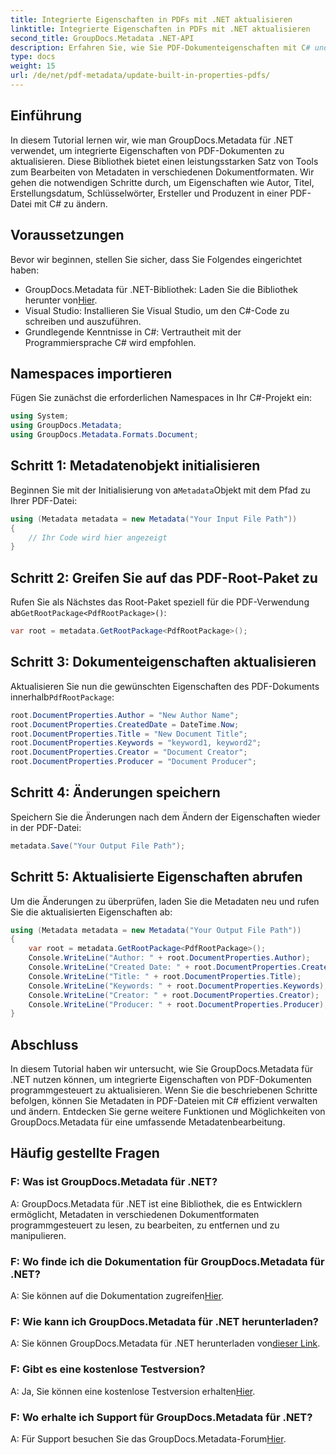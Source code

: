 ```yaml
---
title: Integrierte Eigenschaften in PDFs mit .NET aktualisieren
linktitle: Integrierte Eigenschaften in PDFs mit .NET aktualisieren
second_title: GroupDocs.Metadata .NET-API
description: Erfahren Sie, wie Sie PDF-Dokumenteigenschaften mit C# und GroupDocs.Metadata für .NET aktualisieren. Ändern Sie Autor, Titel, Schlüsselwörter und mehr programmgesteuert.
type: docs
weight: 15
url: /de/net/pdf-metadata/update-built-in-properties-pdfs/
---
```

## Einführung
In diesem Tutorial lernen wir, wie man GroupDocs.Metadata für .NET verwendet, um integrierte Eigenschaften von PDF-Dokumenten zu aktualisieren. Diese Bibliothek bietet einen leistungsstarken Satz von Tools zum Bearbeiten von Metadaten in verschiedenen Dokumentformaten. Wir gehen die notwendigen Schritte durch, um Eigenschaften wie Autor, Titel, Erstellungsdatum, Schlüsselwörter, Ersteller und Produzent in einer PDF-Datei mit C# zu ändern.
## Voraussetzungen
Bevor wir beginnen, stellen Sie sicher, dass Sie Folgendes eingerichtet haben:
-  GroupDocs.Metadata für .NET-Bibliothek: Laden Sie die Bibliothek herunter von[Hier](https://releases.groupdocs.com/metadata/net/).
- Visual Studio: Installieren Sie Visual Studio, um den C#-Code zu schreiben und auszuführen.
- Grundlegende Kenntnisse in C#: Vertrautheit mit der Programmiersprache C# wird empfohlen.

## Namespaces importieren
Fügen Sie zunächst die erforderlichen Namespaces in Ihr C#-Projekt ein:
```csharp
using System;
using GroupDocs.Metadata;
using GroupDocs.Metadata.Formats.Document;
```
## Schritt 1: Metadatenobjekt initialisieren
 Beginnen Sie mit der Initialisierung von a`Metadata`Objekt mit dem Pfad zu Ihrer PDF-Datei:
```csharp
using (Metadata metadata = new Metadata("Your Input File Path"))
{
    // Ihr Code wird hier angezeigt
}
```
## Schritt 2: Greifen Sie auf das PDF-Root-Paket zu
 Rufen Sie als Nächstes das Root-Paket speziell für die PDF-Verwendung ab`GetRootPackage<PdfRootPackage>()`:
```csharp
var root = metadata.GetRootPackage<PdfRootPackage>();
```
## Schritt 3: Dokumenteigenschaften aktualisieren
 Aktualisieren Sie nun die gewünschten Eigenschaften des PDF-Dokuments innerhalb`PdfRootPackage`:
```csharp
root.DocumentProperties.Author = "New Author Name";
root.DocumentProperties.CreatedDate = DateTime.Now;
root.DocumentProperties.Title = "New Document Title";
root.DocumentProperties.Keywords = "keyword1, keyword2";
root.DocumentProperties.Creator = "Document Creator";
root.DocumentProperties.Producer = "Document Producer";
```
## Schritt 4: Änderungen speichern
Speichern Sie die Änderungen nach dem Ändern der Eigenschaften wieder in der PDF-Datei:
```csharp
metadata.Save("Your Output File Path");
```
## Schritt 5: Aktualisierte Eigenschaften abrufen
Um die Änderungen zu überprüfen, laden Sie die Metadaten neu und rufen Sie die aktualisierten Eigenschaften ab:
```csharp
using (Metadata metadata = new Metadata("Your Output File Path"))
{
    var root = metadata.GetRootPackage<PdfRootPackage>();
    Console.WriteLine("Author: " + root.DocumentProperties.Author);
    Console.WriteLine("Created Date: " + root.DocumentProperties.CreatedDate);
    Console.WriteLine("Title: " + root.DocumentProperties.Title);
    Console.WriteLine("Keywords: " + root.DocumentProperties.Keywords);
    Console.WriteLine("Creator: " + root.DocumentProperties.Creator);
    Console.WriteLine("Producer: " + root.DocumentProperties.Producer);
}
```

## Abschluss
In diesem Tutorial haben wir untersucht, wie Sie GroupDocs.Metadata für .NET nutzen können, um integrierte Eigenschaften von PDF-Dokumenten programmgesteuert zu aktualisieren. Wenn Sie die beschriebenen Schritte befolgen, können Sie Metadaten in PDF-Dateien mit C# effizient verwalten und ändern. Entdecken Sie gerne weitere Funktionen und Möglichkeiten von GroupDocs.Metadata für eine umfassende Metadatenbearbeitung.

## Häufig gestellte Fragen
### F: Was ist GroupDocs.Metadata für .NET?
A: GroupDocs.Metadata für .NET ist eine Bibliothek, die es Entwicklern ermöglicht, Metadaten in verschiedenen Dokumentformaten programmgesteuert zu lesen, zu bearbeiten, zu entfernen und zu manipulieren.
### F: Wo finde ich die Dokumentation für GroupDocs.Metadata für .NET?
 A: Sie können auf die Dokumentation zugreifen[Hier](https://reference.groupdocs.com/metadata/net/).
### F: Wie kann ich GroupDocs.Metadata für .NET herunterladen?
 A: Sie können GroupDocs.Metadata für .NET herunterladen von[dieser Link](https://releases.groupdocs.com/metadata/net/).
### F: Gibt es eine kostenlose Testversion?
 A: Ja, Sie können eine kostenlose Testversion erhalten[Hier](https://releases.groupdocs.com/).
### F: Wo erhalte ich Support für GroupDocs.Metadata für .NET?
 A: Für Support besuchen Sie das GroupDocs.Metadata-Forum[Hier](https://forum.groupdocs.com/c/metadata/14).
